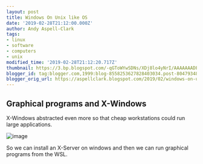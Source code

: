 ```yaml
---
layout: post
title: Windows On Unix like OS
date: '2019-02-28T21:12:00.000Z'
author: Andy Aspell-Clark
tags:
- linux
- software
- computers
- unix
modified_time: '2019-02-28T21:12:20.717Z'
thumbnail: https://3.bp.blogspot.com/-qGToWYwSDNs/XDj8lo4yNrI/AAAAAAADFrw/FJy1AKglXoMny8IIV3dNgK05TPNO0fWYwCK4BGAYYCw/s72-c/XWindows_Architecture.png
blogger_id: tag:blogger.com,1999:blog-8558253627828403034.post-8047934867626154428
blogger_orig_url: https://aspellclark.blogspot.com/2019/02/windows-on-unix-like-os.html
---
```

## Graphical programs and X-Windows

X-Windows abstracted even more so that cheap workstations could run large applications.</div>

![image](../_images/XWindows_Architecture.jpg)

So we can install an X-Server on windows and then we can run graphical programs from the WSL.</div>
